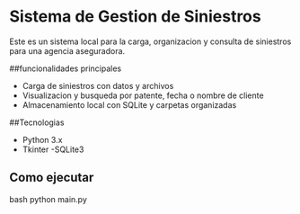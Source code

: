 # Sistema de Gestion de Siniestros

Este es un sistema local para la carga, organizacion y consulta de siniestros para una agencia aseguradora.

##funcionalidades principales
- Carga de siniestros con datos y archivos
- Visualizacion y busqueda por patente, fecha o nombre de cliente
- Almacenamiento local con SQLite y carpetas organizadas

##Tecnologias
- Python 3.x
- Tkinter
-SQLite3

## Como ejecutar
bash
python main.py